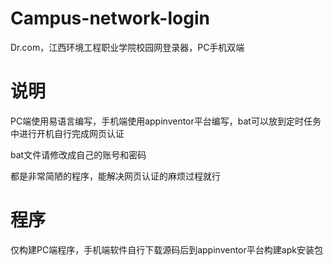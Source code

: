 # Campus-network-login
Dr.com，江西环境工程职业学院校园网登录器，PC手机双端

# 说明
PC端使用易语言编写，手机端使用appinventor平台编写，bat可以放到定时任务中进行开机自行完成网页认证

bat文件请修改成自己的账号和密码

都是非常简陋的程序，能解决网页认证的麻烦过程就行

# 程序
仅构建PC端程序，手机端软件自行下载源码后到appinventor平台构建apk安装包
